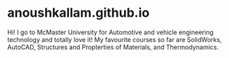 # anoushkallam.github.io
Hi! I go to McMaster University for Automotive and vehicle engineering technology and totally love it! My favourite courses so far are SolidWorks, AutoCAD, Structures and Propterties of Materials, and Thermodynamics.
